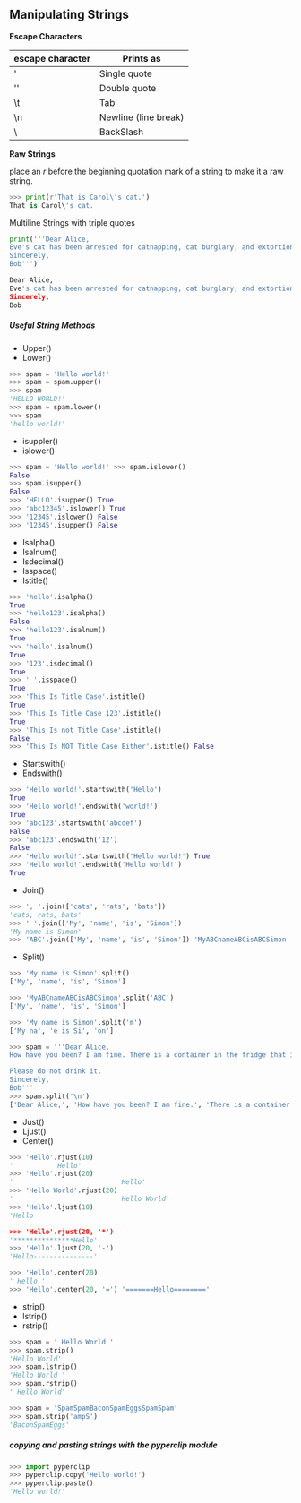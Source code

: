 ## Manipulating Strings



**Escape Characters**

| escape character | Prints as            |
| ---------------- | -------------------- |
| \'               | Single quote         |
| \''              | Double quote         |
| \t               | Tab                  |
| \n               | Newline (line break) |
| \\               | BackSlash            |



**Raw Strings**

place an *r* before the beginning quotation mark of a string to make it a raw string.

```python
>>> print(r'That is Carol\'s cat.') 
That is Carol\'s cat.
```



Multiline Strings with triple quotes

```python
print('''Dear Alice,
Eve's cat has been arrested for catnapping, cat burglary, and extortion.
Sincerely, 
Bob''')

Dear Alice,
Eve's cat has been arrested for catnapping, cat burglary, and extortion.
Sincerely,
Bob
```



##### Useful String Methods

- Upper()
- Lower()

```python
>>> spam = 'Hello world!' 
>>> spam = spam.upper() 
>>> spam
'HELLO WORLD!'
>>> spam = spam.lower() 
>>> spam
'hello world!'
```



- isuppler()
- islower()

```python
>>> spam = 'Hello world!' >>> spam.islower()
False
>>> spam.isupper()
False
>>> 'HELLO'.isupper() True
>>> 'abc12345'.islower() True
>>> '12345'.islower() False
>>> '12345'.isupper() False
```



- Isalpha()
- Isalnum()
- Isdecimal()
- Isspace()
- Istitle()

```python
>>> 'hello'.isalpha() 
True
>>> 'hello123'.isalpha() 
False
>>> 'hello123'.isalnum() 
True
>>> 'hello'.isalnum() 
True
>>> '123'.isdecimal() 
True
>>> ' '.isspace() 
True
>>> 'This Is Title Case'.istitle()
True
>>> 'This Is Title Case 123'.istitle()
True
>>> 'This Is not Title Case'.istitle()
False
>>> 'This Is NOT Title Case Either'.istitle() False

```



- Startswith()
- Endswith()

```python
>>> 'Hello world!'.startswith('Hello') 
True
>>> 'Hello world!'.endswith('world!') 
True
>>> 'abc123'.startswith('abcdef') 
False
>>> 'abc123'.endswith('12')
False
>>> 'Hello world!'.startswith('Hello world!') True
>>> 'Hello world!'.endswith('Hello world!') 
True
```



- Join()

```python
>>> ', '.join(['cats', 'rats', 'bats']) 
'cats, rats, bats'
>>> ' '.join(['My', 'name', 'is', 'Simon']) 
'My name is Simon'
>>> 'ABC'.join(['My', 'name', 'is', 'Simon']) 'MyABCnameABCisABCSimon'
```



- Split()

```python
>>> 'My name is Simon'.split() 
['My', 'name', 'is', 'Simon']

>>> 'MyABCnameABCisABCSimon'.split('ABC') 
['My', 'name', 'is', 'Simon']

>>> 'My name is Simon'.split('m')
['My na', 'e is Si', 'on']
```

```python
>>> spam = '''Dear Alice,
How have you been? I am fine. There is a container in the fridge that is labeled "Milk Experiment".

Please do not drink it.
Sincerely,
Bob'''
>>> spam.split('\n')
['Dear Alice,', 'How have you been? I am fine.', 'There is a container in the fridge', 'that is labeled "Milk Experiment".', '', 'Please do not drink it.', 'Sincerely,', 'Bob']
```



- Just()
- Ljust()
- Center()

```python
>>> 'Hello'.rjust(10)
'			Hello'
>>> 'Hello'.rjust(20)
' 							Hello'
>>> 'Hello World'.rjust(20) 
' 							Hello World'
>>> 'Hello'.ljust(10) 
'Hello 

>>> 'Hello'.rjust(20, '*') 
'***************Hello'
>>> 'Hello'.ljust(20, '-') 
'Hello---------------'

>>> 'Hello'.center(20)
' Hello '
>>> 'Hello'.center(20, '=') '=======Hello========'
```



- strip()
- lstrip()
- rstrip()

```python
>>> spam = ' Hello World ' 
>>> spam.strip()
'Hello World'
>>> spam.lstrip()
'Hello World ' 
>>> spam.rstrip() 
' Hello World'

>>> spam = 'SpamSpamBaconSpamEggsSpamSpam' 
>>> spam.strip('ampS')
'BaconSpamEggs'
```



##### copying and pasting strings with the pyperclip module

```python
>>> import pyperclip
>>> pyperclip.copy('Hello world!') 
>>> pyperclip.paste()
'Hello world!'
```

